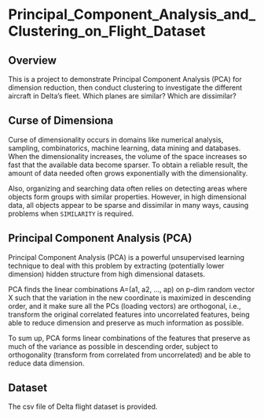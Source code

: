 # Principal_Component_Analysis_and_Clustering_on_Flight_Dataset

## Overview
This is a project to demonstrate Principal Component Analysis (PCA) for dimension reduction, then conduct clustering to investigate the different aircraft in Delta’s fleet. Which planes are similar? Which are dissimilar?  

## Curse of Dimensiona
Curse of dimensionality occurs in domains like numerical analysis, sampling, combinatorics, machine learning, data mining and databases. When the dimensionality increases, the volume of the space increases so fast that the available data become sparser. To obtain a reliable result, the amount of data needed often grows exponentially with the dimensionality.   

Also, organizing and searching data often relies on detecting areas where objects form groups with similar properties. However, in high dimensional data, all objects appear to be sparse and dissimilar in many ways, causing problems when ``SIMILARITY`` is required.  

## Principal Component Analysis (PCA)
Principal Component Analysis (PCA) is a powerful unsupervised learning technique to deal with this problem by extracting (potentially lower dimension) hidden structure from high dimensional datasets.  

PCA finds the linear combinations A=(a1, a2, ..., ap) on p-dim random vector X such that the variation in the new coordinate is maximized in descending order, and it make sure all the PCs (loading vectors) are orthogonal, i.e., transform the original correlated features into uncorrelated features, being able to reduce dimension and preserve as much information as possible.  

To sum up, PCA forms linear combinations of the features that preserve as much of the variance as possible in descending order, subject to orthogonality (transform from correlated from uncorrelated) and be able to reduce data dimension.  

## Dataset
The csv file of Delta flight dataset is provided.  
